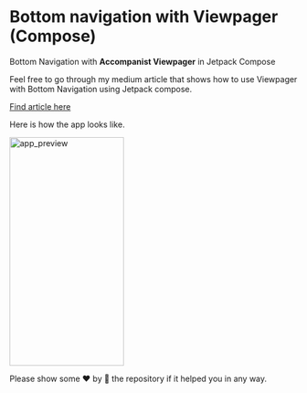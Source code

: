 # Bottom navigation with Viewpager (Compose)
Bottom Navigation with <strong>Accompanist Viewpager</strong> in Jetpack Compose

Feel free to go through my medium article that shows how to use Viewpager with Bottom Navigation using Jetpack compose.

[Find article here](https://simba-97.medium.com/bottom-navigation-with-viewpager-in-jetpack-compose-6776f12141ea)

Here is how the app looks like.

<img width="200" height="400" alt="app_preview" src="https://media.giphy.com/media/v1.Y2lkPTc5MGI3NjExZjY5N2ExNGJlNjhlOTM5M2ZjZjk1NzVmZGE0NDE0OTdmN2YwN2EyNyZjdD1n/QshKNmhJvr3u3SXNAM/giphy.gif">

Please show some ❤ by 🌟 the repository if it helped you in any way.

